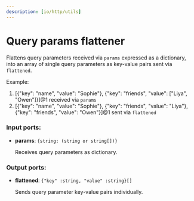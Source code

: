 ```yaml
---
description: [io/http/utils]
---
```


# Query params flattener

Flattens query parameters received via `params` expressed as a dictionary, into an array of single query parameters as key-value pairs sent via `flattened`.

Example:
1. [{"key": "name", "value": "Sophie"}, {"key": "friends", "value": ["Liya", "Owen"]}]@1 received via `params`
2. [{"key": "name", "value": "Sophie"}, {"key": "friends", "value": "Liya"}, {"key": "friends", "value": "Owen"}]@1 sent via `flattened`


### Input ports:

* __params__: `{string: (string or string[])}`

    Receives query parameters as dictionary.

### Output ports:

* __flattened__: `{"key" :string, "value" :string}[]`

    Sends query parameter key-value pairs individually.


